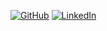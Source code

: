 [![GitHub](https://img.shields.io/github/followers/mrezahemmati?label=Followers&logo=GitHub&style=flat-square)](https://github.com/mrezahemmati)
[![LinkedIn](https://img.shields.io/badge/LinkedIn-500+-blue.svg?style=flat-square&logo=linkedin)](https://www.linkedin.com/in/mrezahemmati/)


<!--
**mrezahemmati/mrezahemmati** is a ✨ _special_ ✨ repository because its `README.md` (this file) appears on your GitHub profile.

Here are some ideas to get you started:

- 🔭 I’m currently working on ...
- 🌱 I’m currently learning ...
- 👯 I’m looking to collaborate on ...
- 🤔 I’m looking for help with ...
- 💬 Ask me about ...
- 📫 How to reach me: ...
- 😄 Pronouns: ...
- ⚡ Fun fact: ...
-->
